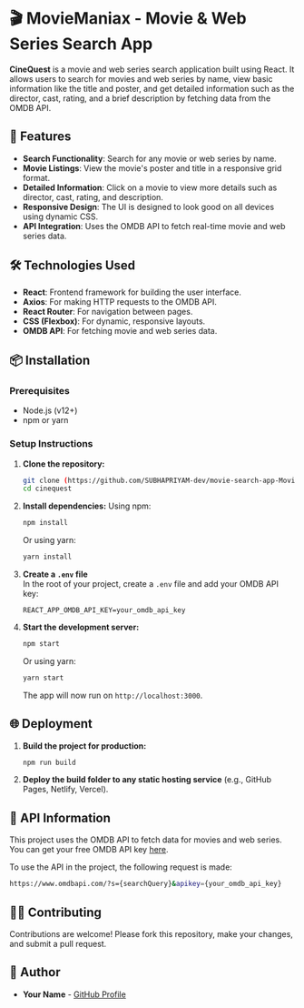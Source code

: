 # 🎬 **MovieManiax** - Movie & Web Series Search App

**CineQuest** is a movie and web series search application built using React. It allows users to search for movies and web series by name, view basic information like the title and poster, and get detailed information such as the director, cast, rating, and a brief description by fetching data from the OMDB API.

## 🚀 Features

- **Search Functionality**: Search for any movie or web series by name.
- **Movie Listings**: View the movie's poster and title in a responsive grid format.
- **Detailed Information**: Click on a movie to view more details such as director, cast, rating, and description.
- **Responsive Design**: The UI is designed to look good on all devices using dynamic CSS.
- **API Integration**: Uses the OMDB API to fetch real-time movie and web series data.

## 🛠️ Technologies Used

- **React**: Frontend framework for building the user interface.
- **Axios**: For making HTTP requests to the OMDB API.
- **React Router**: For navigation between pages.
- **CSS (Flexbox)**: For dynamic, responsive layouts.
- **OMDB API**: For fetching movie and web series data.

## 📦 Installation

### Prerequisites

- Node.js (v12+)
- npm or yarn

### Setup Instructions

1. **Clone the repository:**
   ```bash
   git clone (https://github.com/SUBHAPRIYAM-dev/movie-search-app-MovieManiax.git)
   cd cinequest
   ```

2. **Install dependencies:**
   Using npm:
   ```bash
   npm install
   ```
   Or using yarn:
   ```bash
   yarn install
   ```

3. **Create a `.env` file**  
   In the root of your project, create a `.env` file and add your OMDB API key:
   ```
   REACT_APP_OMDB_API_KEY=your_omdb_api_key
   ```

4. **Start the development server:**
   ```bash
   npm start
   ```
   Or using yarn:
   ```bash
   yarn start
   ```

   The app will now run on `http://localhost:3000`.

## 🌐 Deployment

1. **Build the project for production:**
   ```bash
   npm run build
   ```

2. **Deploy the build folder to any static hosting service** (e.g., GitHub Pages, Netlify, Vercel).

## 📄 API Information

This project uses the OMDB API to fetch data for movies and web series.  
You can get your free OMDB API key [here](https://www.omdbapi.com/apikey.aspx).

To use the API in the project, the following request is made:

```bash
https://www.omdbapi.com/?s={searchQuery}&apikey={your_omdb_api_key}
```

## 👨‍💻 Contributing

Contributions are welcome! Please fork this repository, make your changes, and submit a pull request.

## 👥 Author

- **Your Name** - [GitHub Profile](https://github.com/SUBHAPRIYAM-dev)
